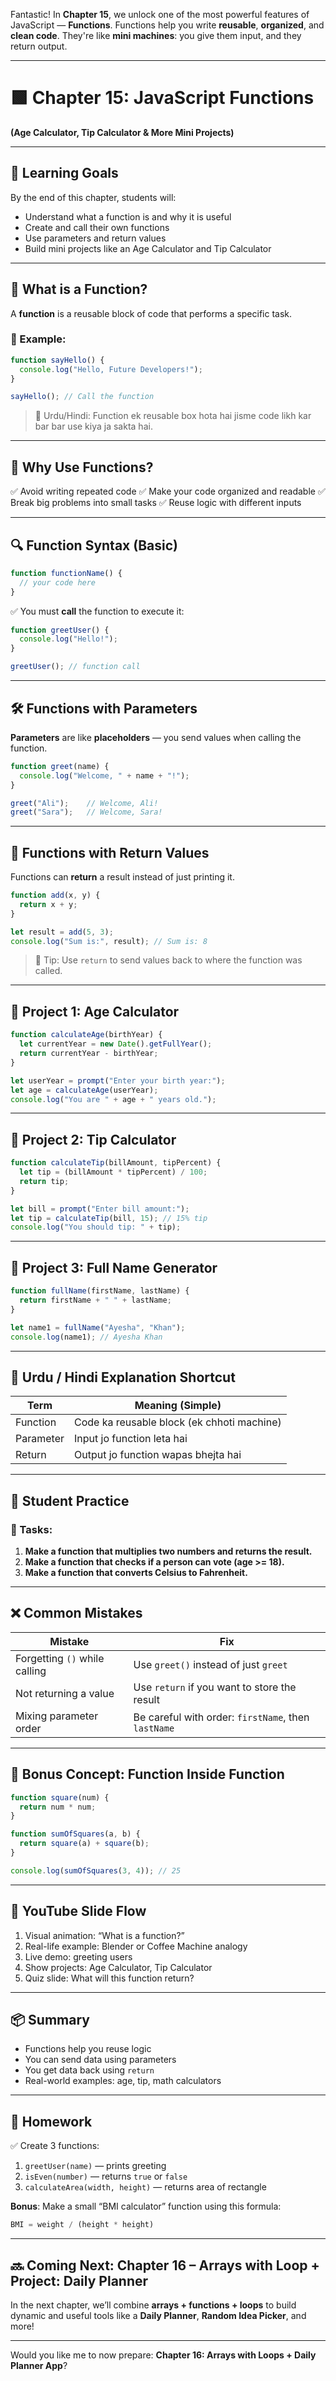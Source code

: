 Fantastic! In **Chapter 15**, we unlock one of the most powerful features of JavaScript — **Functions**. Functions help you write **reusable**, **organized**, and **clean code**. They're like **mini machines**: you give them input, and they return output.

---

# 🟩 Chapter 15: JavaScript Functions

**(Age Calculator, Tip Calculator & More Mini Projects)**

---

## 🎯 Learning Goals

By the end of this chapter, students will:

* Understand what a function is and why it is useful
* Create and call their own functions
* Use parameters and return values
* Build mini projects like an Age Calculator and Tip Calculator

---

## 🧠 What is a Function?

A **function** is a reusable block of code that performs a specific task.

### 🧪 Example:

```js
function sayHello() {
  console.log("Hello, Future Developers!");
}

sayHello(); // Call the function
```

> 💬 Urdu/Hindi: Function ek reusable box hota hai jisme code likh kar bar bar use kiya ja sakta hai.

---

## 🔧 Why Use Functions?

✅ Avoid writing repeated code
✅ Make your code organized and readable
✅ Break big problems into small tasks
✅ Reuse logic with different inputs

---

## 🔍 Function Syntax (Basic)

```js
function functionName() {
  // your code here
}
```

✅ You must **call** the function to execute it:

```js
function greetUser() {
  console.log("Hello!");
}

greetUser(); // function call
```

---

## 🛠️ Functions with Parameters

**Parameters** are like **placeholders** — you send values when calling the function.

```js
function greet(name) {
  console.log("Welcome, " + name + "!");
}

greet("Ali");    // Welcome, Ali!
greet("Sara");   // Welcome, Sara!
```

---

## 🔄 Functions with Return Values

Functions can **return** a result instead of just printing it.

```js
function add(x, y) {
  return x + y;
}

let result = add(5, 3);
console.log("Sum is:", result); // Sum is: 8
```

> 💬 Tip: Use `return` to send values back to where the function was called.

---

## 🚀 Project 1: Age Calculator

```js
function calculateAge(birthYear) {
  let currentYear = new Date().getFullYear();
  return currentYear - birthYear;
}

let userYear = prompt("Enter your birth year:");
let age = calculateAge(userYear);
console.log("You are " + age + " years old.");
```

---

## 🚀 Project 2: Tip Calculator

```js
function calculateTip(billAmount, tipPercent) {
  let tip = (billAmount * tipPercent) / 100;
  return tip;
}

let bill = prompt("Enter bill amount:");
let tip = calculateTip(bill, 15); // 15% tip
console.log("You should tip: " + tip);
```

---

## 🚀 Project 3: Full Name Generator

```js
function fullName(firstName, lastName) {
  return firstName + " " + lastName;
}

let name1 = fullName("Ayesha", "Khan");
console.log(name1); // Ayesha Khan
```

---

## 💬 Urdu / Hindi Explanation Shortcut

| Term      | Meaning (Simple)                           |
| --------- | ------------------------------------------ |
| Function  | Code ka reusable block (ek chhoti machine) |
| Parameter | Input jo function leta hai                 |
| Return    | Output jo function wapas bhejta hai        |

---

## 🧠 Student Practice

### 📝 Tasks:

1. **Make a function that multiplies two numbers and returns the result.**
2. **Make a function that checks if a person can vote (age >= 18).**
3. **Make a function that converts Celsius to Fahrenheit.**

---

## ❌ Common Mistakes

| Mistake                       | Fix                                                 |
| ----------------------------- | --------------------------------------------------- |
| Forgetting `()` while calling | Use `greet()` instead of just `greet`               |
| Not returning a value         | Use `return` if you want to store the result        |
| Mixing parameter order        | Be careful with order: `firstName`, then `lastName` |

---

## 🧪 Bonus Concept: Function Inside Function

```js
function square(num) {
  return num * num;
}

function sumOfSquares(a, b) {
  return square(a) + square(b);
}

console.log(sumOfSquares(3, 4)); // 25
```

---

## 🎥 YouTube Slide Flow

1. Visual animation: “What is a function?”
2. Real-life example: Blender or Coffee Machine analogy
3. Live demo: greeting users
4. Show projects: Age Calculator, Tip Calculator
5. Quiz slide: What will this function return?

---

## 📦 Summary

* Functions help you reuse logic
* You can send data using parameters
* You get data back using `return`
* Real-world examples: age, tip, math calculators

---

## 🏡 Homework

✅ Create 3 functions:

1. `greetUser(name)` — prints greeting
2. `isEven(number)` — returns `true` or `false`
3. `calculateArea(width, height)` — returns area of rectangle

**Bonus**: Make a small “BMI calculator” function using this formula:

```js
BMI = weight / (height * height)
```

---

## 🔜 Coming Next: Chapter 16 – Arrays with Loop + Project: Daily Planner

In the next chapter, we’ll combine **arrays + functions + loops** to build dynamic and useful tools like a **Daily Planner**, **Random Idea Picker**, and more!

---

Would you like me to now prepare:
**Chapter 16: Arrays with Loops + Daily Planner App**?
